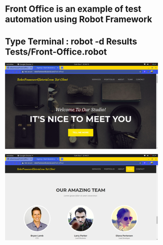 # Front Office is an example of test automation using Robot Framework

# Type Terminal : robot -d Results Tests/Front-Office.robot


![Front-Office](Results/selenium-screenshot-1.png)

![Front-Office-Team](Results/selenium-screenshot-2.png)
